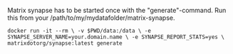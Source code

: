 Matrix synapse has to be started once with the "generate"-command. Run this from your /path/to/my/mydatafolder/matrix-synapse.

``
  docker run -it --rm \
    -v $PWD/data:/data \
    -e SYNAPSE_SERVER_NAME=your.domain.name \
    -e SYNAPSE_REPORT_STATS=yes \
    matrixdotorg/synapse:latest generate
``
